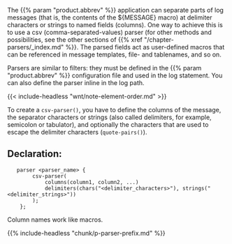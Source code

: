---
---
<!-- DISCLAIMER: This file is based on the syslog-ng Open Source Edition documentation https://github.com/balabit/syslog-ng-ose-guides/commit/2f4a52ee61d1ea9ad27cb4f3168b95408fddfdf2 and is used under the terms of The syslog-ng Open Source Edition Documentation License. The file has been modified by Axoflow. -->
The {{% param "product.abbrev" %}} application can separate parts of log messages (that is, the contents of the ${MESSAGE} macro) at delimiter characters or strings to named fields (columns). One way to achieve this is to use a csv (comma-separated-values) parser (for other methods and possibilities, see the other sections of {{% xref "/chapter-parsers/_index.md" %}}. The parsed fields act as user-defined macros that can be referenced in message templates, file- and tablenames, and so on.

Parsers are similar to filters: they must be defined in the {{% param "product.abbrev" %}} configuration file and used in the log statement. You can also define the parser inline in the log path.

{{< include-headless "wnt/note-element-order.md" >}}

To create a `csv-parser()`, you have to define the columns of the message, the separator characters or strings (also called delimiters, for example, semicolon or tabulator), and optionally the characters that are used to escape the delimiter characters (`quote-pairs()`).


## Declaration:

```shell
   parser <parser_name> {
        csv-parser(
            columns(column1, column2, ...)
            delimiters(chars("<delimiter_characters>"), strings("<delimiter_strings>"))
        );
    };
```


Column names work like macros.

{{% include-headless "chunk/p-parser-prefix.md" %}}
